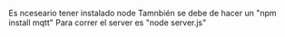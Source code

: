 Es nceseario tener instalado node
Tamnbién se debe de hacer un "npm install mqtt"
Para correr el server es "node server.js"
